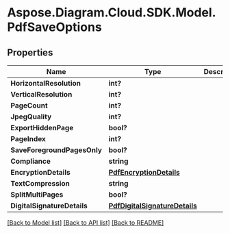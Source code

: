 # Aspose.Diagram.Cloud.SDK.Model.PdfSaveOptions
## Properties

Name | Type | Description | Notes
------------ | ------------- | ------------- | -------------
**HorizontalResolution** | **int?** |  | [optional] 
**VerticalResolution** | **int?** |  | [optional] 
**PageCount** | **int?** |  | [optional] 
**JpegQuality** | **int?** |  | [optional] 
**ExportHiddenPage** | **bool?** |  | [optional] 
**PageIndex** | **int?** |  | [optional] 
**SaveForegroundPagesOnly** | **bool?** |  | [optional] 
**Compliance** | **string** |  | [optional] 
**EncryptionDetails** | [**PdfEncryptionDetails**](PdfEncryptionDetails.md) |  | [optional] 
**TextCompression** | **string** |  | [optional] 
**SplitMultiPages** | **bool?** |  | [optional] 
**DigitalSignatureDetails** | [**PdfDigitalSignatureDetails**](PdfDigitalSignatureDetails.md) |  | [optional] 

[[Back to Model list]](../README.md#documentation-for-models) [[Back to API list]](../README.md#documentation-for-api-endpoints) [[Back to README]](../README.md)

